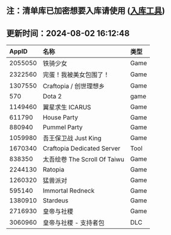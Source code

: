 ## 注：清单库已加密想要入库请使用 ([入库工具](https://github.com/BlankTMing/ManifestAutoUpdate/releases))

## 更新时间：2024-08-02 16:12:48
| AppID | 名称 | 类型  |
| :-------------------- | :----------------------------- | :----------- |
| 2055050 |   铁骑少女| Game |
| 2322560 | 完蛋！我被美女包围了！| Game |
| 1307550 | Craftopia / 创世理想乡| Game |
| 570 | Dota 2| game |
| 1149460 | 翼星求生 ICARUS| Game |
| 611790 | House Party| Game |
| 880940 | Pummel Party| Game |
| 1059980 | 吾王保卫战 Just King| Game |
| 1670340 | Craftopia Dedicated Server| Tool |
| 838350 | 太吾绘卷 The Scroll Of Taiwu| Game |
| 2244130 | Ratopia| Game |
| 1260320 | 猛兽派对| Game |
| 595140 | Immortal Redneck| Game |
| 1380910 | Stardeus| Game |
| 2716930 | 皇帝与社稷| Game |
| 3060960 | 皇帝与社稷 - 支持者包| DLC |
